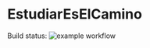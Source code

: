 # EstudiarEsElCamino

Build status: ![example workflow](https://github.com/dario-javier-rick/EstudiarEsElCamino/actions/workflows/build-and-test.yml/badge.svg)
